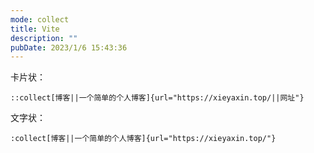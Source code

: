 ```yaml
---
mode: collect
title: Vite
description: ""
pubDate: 2023/1/6 15:43:36
---
```

卡片状：
```
::collect[博客||一个简单的个人博客]{url="https://xieyaxin.top/||网址"}
```
文字状：
```
:collect[博客||一个简单的个人博客]{url="https://xieyaxin.top/"}
```
